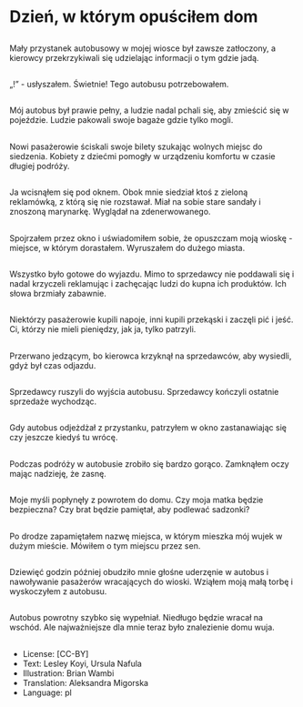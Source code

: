 # Dzień, w którym opuściłem dom

##
Mały przystanek autobusowy w mojej wiosce był zawsze zatłoczony, a kierowcy przekrzykiwali się udzielając informacji o tym gdzie jadą.

##
„!” - usłyszałem. Świetnie! Tego autobusu potrzebowałem.

##
Mój autobus był prawie pełny, a ludzie nadal pchali się, aby zmieścić się w pojeździe. Ludzie pakowali swoje bagaże gdzie tylko mogli.

##
Nowi pasażerowie ściskali swoje bilety szukając wolnych miejsc do siedzenia. Kobiety z dziećmi pomogły w urządzeniu komfortu w czasie długiej podróży.

##
Ja wcisnąłem się pod oknem. Obok mnie siedział ktoś z zieloną reklamówką, z którą się nie rozstawał. Miał na sobie stare sandały i znoszoną marynarkę. Wyglądał na zdenerwowanego.

##
Spojrzałem przez okno i uświadomiłem sobie, że opuszczam moją wioskę - miejsce, w którym dorastałem. Wyruszałem do dużego miasta.

##
Wszystko było gotowe do wyjazdu. Mimo to sprzedawcy nie poddawali się i nadal krzyczeli reklamując i zachęcając ludzi do kupna ich produktów. Ich słowa brzmiały zabawnie.

##
Niektórzy pasażerowie kupili napoje, inni kupili przekąski i zaczęli pić i jeść. Ci, którzy nie mieli pieniędzy, jak ja, tylko patrzyli.

##
Przerwano jedzącym, bo kierowca krzyknął na sprzedawców, aby wysiedli, gdyż był czas odjazdu.

##
Sprzedawcy ruszyli do wyjścia autobusu. Sprzedawcy kończyli ostatnie sprzedaże wychodząc.

##
Gdy autobus odjeżdżał z przystanku, patrzyłem w okno zastanawiając się czy jeszcze kiedyś tu wrócę.

##
Podczas podróży w autobusie zrobiło się bardzo gorąco. Zamknąłem oczy mając nadzieję, że zasnę.

##
Moje myśli popłynęły z powrotem do domu. Czy moja matka będzie bezpieczna? Czy brat będzie pamiętał, aby podlewać sadzonki?

##
Po drodze zapamiętałem nazwę miejsca, w którym mieszka mój wujek w dużym mieście. Mówiłem o tym miejscu przez sen.

##
Dziewięć godzin później obudziło mnie głośne uderzęnie w autobus i nawoływanie pasażerów wracających do wioski. Wziąłem moją małą torbę i wyskoczyłem z autobusu.

##
Autobus powrotny szybko się wypełniał. Niedługo będzie wracał na wschód. Ale najważniejsze dla mnie teraz było znalezienie domu wuja.

##
* License: [CC-BY]
* Text: Lesley Koyi, Ursula Nafula
* Illustration: Brian Wambi
* Translation: Aleksandra Migorska
* Language: pl
